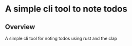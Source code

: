 # A simple cli tool to note todos

## Overview

A simple cli tool for noting todos using rust and the clap
